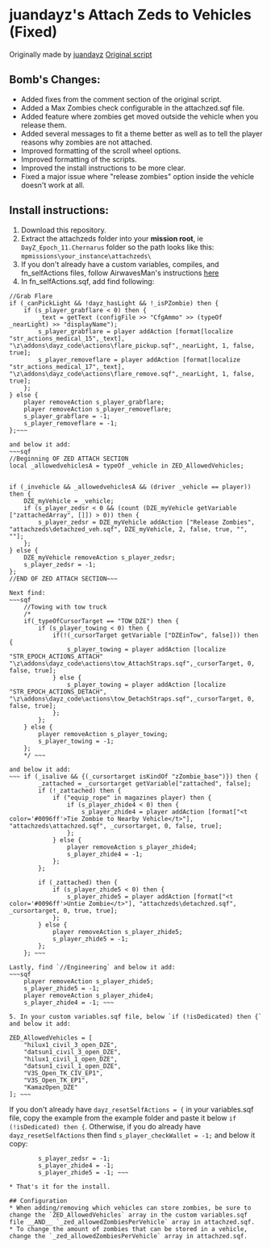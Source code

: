# juandayz's Attach Zeds to Vehicles (Fixed)
Originally made by [juandayz](https://epochmod.com/forum/profile/36144-juandayz/)
[Original script](https://epochmod.com/forum/topic/43837-release-attach-zeds-to-vehicles/)
## Bomb's Changes:
* Added fixes from the comment section of the original script.
* Added a Max Zombies check configurable in the attachzed.sqf file.
* Added feature where zombies get moved outside the vehicle when you release them. 
* Added several messages to fit a theme better as well as to tell the player reasons why zombies are not attached.
* Improved formatting of the scroll wheel options.
* Improved formatting of the scripts.
* Improved the install instructions to be more clear.
* Fixed a major issue where "release zombies" option inside the vehicle doesn't work at all.

## Install instructions:
1. Download this repository.
2. Extract the attachzeds folder into your __mission root__, ie `DayZ_Epoch_11.Chernarus` folder so the path looks like this: `mpmissions\your_instance\attachzeds\`
3. If you don't already have a custom variables, compiles, and fn_selfActions files, follow AirwavesMan's instructions [here](https://github.com/AirwavesMan/custom-epoch-functions)
4. In fn_selfActions.sqf, add find following:
~~~sqf
//Grab Flare
if (_canPickLight && !dayz_hasLight && !_isPZombie) then {
	if (s_player_grabflare < 0) then {
		_text = getText (configFile >> "CfgAmmo" >> (typeOf _nearLight) >> "displayName");
		s_player_grabflare = player addAction [format[localize "str_actions_medical_15",_text], "\z\addons\dayz_code\actions\flare_pickup.sqf",_nearLight, 1, false, true];
		s_player_removeflare = player addAction [format[localize "str_actions_medical_17",_text], "\z\addons\dayz_code\actions\flare_remove.sqf",_nearLight, 1, false, true];
	};
} else {
	player removeAction s_player_grabflare;
	player removeAction s_player_removeflare;
	s_player_grabflare = -1;
	s_player_removeflare = -1;
};~~~

and below it add:
~~~sqf
//Beginning OF ZED ATTACH SECTION
local _allowedvehiclesA = typeOf _vehicle in ZED_AllowedVehicles;


if (_invehicle && _allowedvehiclesA && (driver _vehicle == player)) then {
    DZE_myVehicle = _vehicle;
    if (s_player_zedsr < 0 && (count (DZE_myVehicle getVariable ["zattachedArray", []]) > 0)) then {
        s_player_zedsr = DZE_myVehicle addAction ["Release Zombies", "attachzeds\detachzed_veh.sqf", DZE_myVehicle, 2, false, true, "", ""];
    };
} else {
    DZE_myVehicle removeAction s_player_zedsr;
    s_player_zedsr = -1;
};
//END OF ZED ATTACH SECTION~~~

Next find:
~~~sqf
    //Towing with tow truck
	/*
	if(_typeOfCursorTarget == "TOW_DZE") then {
		if (s_player_towing < 0) then {
			if(!(_cursorTarget getVariable ["DZEinTow", false])) then {
				s_player_towing = player addAction [localize "STR_EPOCH_ACTIONS_ATTACH" "\z\addons\dayz_code\actions\tow_AttachStraps.sqf",_cursorTarget, 0, false, true];
			} else {
				s_player_towing = player addAction [localize "STR_EPOCH_ACTIONS_DETACH", "\z\addons\dayz_code\actions\tow_DetachStraps.sqf",_cursorTarget, 0, false, true];
			};
		};
	} else {
		player removeAction s_player_towing;
		s_player_towing = -1;
	};
	*/ ~~~

and below it add:
~~~ if (_isalive && {(_cursortarget isKindOf "zZombie_base")}) then {
		_zattached = _cursortarget getVariable["zattached", false];
		if (!_zattached) then {
			if ("equip_rope" in magazines player) then {
				if (s_player_zhide4 < 0) then {
					s_player_zhide4 = player addAction [format["<t color='#0096ff'>Tie Zombie to Nearby Vehicle</t>"], "attachzeds\attachzed.sqf", _cursortarget, 0, false, true];
				};
			} else {
				player removeAction s_player_zhide4;
				s_player_zhide4 = -1;
			};
		};
		
		if (_zattached) then {
			if (s_player_zhide5 < 0) then {
				s_player_zhide5 = player addAction [format["<t color='#0096ff'>Untie Zombie</t>"], "attachzeds\detachzed.sqf", _cursortarget, 0, true, true];
			};
		} else {
			player removeAction s_player_zhide5;
			s_player_zhide5 = -1;
		};
	}; ~~~

Lastly, find `//Engineering` and below it add:
~~~sqf
    player removeAction s_player_zhide5;
	s_player_zhide5 = -1;
	player removeAction s_player_zhide4;
	s_player_zhide4 = -1; ~~~

5. In your custom variables.sqf file, below `if (!isDedicated) then {` and below it add:
~~~
	ZED_AllowedVehicles = [
		"hilux1_civil_3_open_DZE",
		"datsun1_civil_3_open_DZE",
		"hilux1_civil_1_open_DZE",
		"datsun1_civil_1_open_DZE",
		"V3S_Open_TK_CIV_EP1",
		"V3S_Open_TK_EP1",
		"KamazOpen_DZE"
	]; ~~~

If you don't already have `dayz_resetSelfActions = {` in your variables.sqf file, copy the example from the example folder and paste it below `if (!isDedicated) then {`. Otherwise, if you do already have `dayz_resetSelfActions` then find `s_player_checkWallet = -1;` and below it copy:
~~~sqf
		s_player_zedsr = -1;
		s_player_zhide4 = -1;
		s_player_zhide5 = -1; ~~~

* That's it for the install.

## Configuration
* When adding/removing which vehicles can store zombies, be sure to change the `ZED_AllowedVehicles` array in the custom variables.sqf file __AND__ `_zed_allowedZombiesPerVehicle` array in attachzed.sqf.
* To change the amount of zombies that can be stored in a vehicle, change the `_zed_allowedZombiesPerVehicle` array in attachzed.sqf.